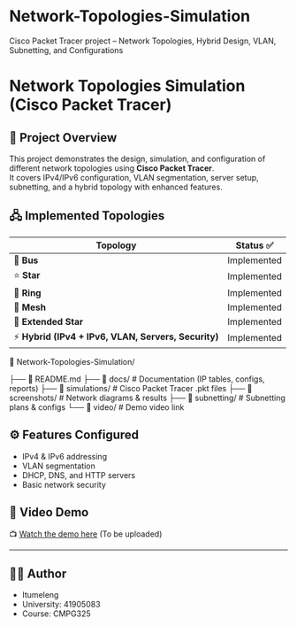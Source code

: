# Network-Topologies-Simulation
Cisco Packet Tracer project – Network Topologies, Hybrid Design, VLAN, Subnetting, and Configurations
# Network Topologies Simulation (Cisco Packet Tracer)

## 📌 Project Overview
This project demonstrates the design, simulation, and configuration of different network topologies using **Cisco Packet Tracer**.  
It covers IPv4/IPv6 configuration, VLAN segmentation, server setup, subnetting, and a hybrid topology with enhanced features.

## 🖧 Implemented Topologies
| Topology        | Status ✅ |
|-----------------|-----------|
| 🚌 **Bus**      | Implemented |
| ⭐ **Star**     | Implemented |
| 🔄 **Ring**     | Implemented |
| 🔗 **Mesh**     | Implemented |
| 🌟 **Extended Star** | Implemented |
| ⚡ **Hybrid (IPv4 + IPv6, VLAN, Servers, Security)** | Implemented |

📁 Network-Topologies-Simulation/

├── 📄 README.md
├── 📁 docs/               # Documentation (IP tables, configs, reports)
├── 📁 simulations/        # Cisco Packet Tracer .pkt files
├── 📁 screenshots/        # Network diagrams & results
├── 📁 subnetting/         # Subnetting plans & configs
└── 📁 video/              # Demo video link

## ⚙️ Features Configured
- IPv4 & IPv6 addressing  
- VLAN segmentation  
- DHCP, DNS, and HTTP servers  
- Basic network security  

## 🎥 Video Demo
📺 [Watch the demo here](video/demo-link.md) (To be uploaded)

---

## 👨‍💻 Author
- Itumeleng
- University: 41905083 
- Course: CMPG325 
